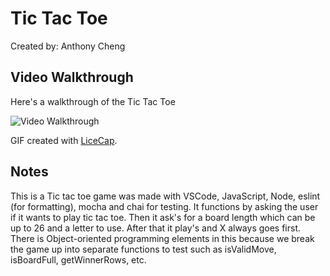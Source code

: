 # Tic Tac Toe

Created by: Anthony Cheng


## Video Walkthrough 

Here's a walkthrough of the Tic Tac Toe 

<img src='https://media.giphy.com/media/7J4QXhyY2vWmmzE2qB/giphy.gif' title='Video Walkthrough' width='' alt='Video Walkthrough' />


GIF created with [LiceCap](http://www.cockos.com/licecap/).

## Notes

This is a Tic tac toe game was  made with VSCode, JavaScript, Node, eslint (for formatting), mocha and chai for testing.
It functions by asking the user if it wants to play tic tac toe. Then it ask's for a board length which can be up to 26 and a letter to use. After that it play's and X always goes first. There is Object-oriented programming elements in this because we break the game up into separate functions to test such as isValidMove, isBoardFull, getWinnerRows, etc. 


   

